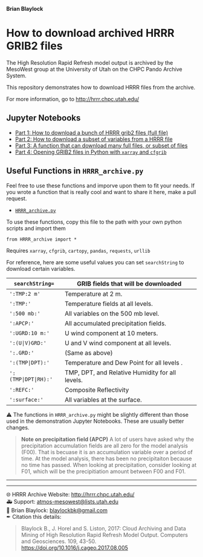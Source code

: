 **Brian Blaylock**  

# How to download archived HRRR GRIB2 files
The High Resolution Rapid Refresh model output is archived by the MesoWest group at the University of Utah on the
CHPC Pando Archive System.

This repository demonstrates how to download HRRR files from the archive.

For more information, go to http://hrrr.chpc.utah.edu/

## Jupyter Notebooks
- [Part 1: How to download a bunch of HRRR grib2 files (full file)](https://github.com/blaylockbk/HRRR_archive_download/blob/master/demo_download_hrrr_archive_part1.ipynb)
- [Part 2: How to download a subset of variables from a HRRR file](https://github.com/blaylockbk/HRRR_archive_download/blob/master/demo_download_hrrr_archive_part2.ipynb)
- [Part 3: A function that can download many full files, or subset of files](https://github.com/blaylockbk/HRRR_archive_download/blob/master/demo_download_hrrr_archive_part3.ipynb)
- [Part 4: Opening GRIB2 files in Python with `xarray` and `cfgrib`](https://github.com/blaylockbk/HRRR_archive_download/blob/master/demo_download_hrrr_archive_part4.ipynb)

## Useful Functions in `HRRR_archive.py`
Feel free to use these functions and imporve upon them to fit your needs. If you wrote a function that is really cool and want to share it here, make a pull request.

- [`HRRR_archive.py`](https://github.com/blaylockbk/HRRR_archive_download/blob/master/HRRR_archive.py)

To use these functions, copy this file to the path with your own python scripts and import them

    from HRRR_archive import *
    
Requires `xarray`, `cfgrib`, `cartopy`, `pandas`, `requests`, `urllib`

For reference, here are some useful values you can set `searchString` to download certain variables.


|`searchString=`| GRIB fields that will be downloaded
|--|--
|`':TMP:2 m'`      | Temperature at 2 m.
|`':TMP:'`         | Temperature fields at all levels.
|`':500 mb:'`      | All variables on the 500 mb level.
|`':APCP:'`        | All accumulated precipitation fields.
|`':UGRD:10 m:'`   | U wind component at 10 meters.
|`':(U\|V)GRD:'`    | U and V wind component at all levels.
|`':.GRD:'`        | (Same as above)
|`':(TMP\|DPT):'`   | Temperature and Dew Point for all levels .
|`':(TMP\|DPT\|RH):'`| TMP, DPT, and Relative Humidity for all levels.
|`':REFC:'`        | Composite Reflectivity
|`':surface:'`     | All variables at the surface.

⚠ The functions in `HRRR_archive.py` might be slightly different than those used in the demonstration Jupyter Notebooks. These are usually better changes.


> **Note on precipitation field (APCP)**
>A lot of users have asked why the precipitation accumulation fields are all zero for the model analysis (F00). That is becuase it is an accumulation variable over a period of time. At the model analysis, there has been no precipitaiton because no time has passed.
> When looking at precipitation, consider looking at F01, which will be the precipitiation amount between F00 and F01.


---
---

🌐 HRRR Archive Website: http://hrrr.chpc.utah.edu/  
🚑 Support: atmos-mesowest@lists.utah.edu  
📧 Brian Blaylock: blaylockbk@gmail.com  
✒ Citation this details:
> Blaylock B., J. Horel and S. Liston, 2017: Cloud Archiving and Data Mining of High Resolution Rapid Refresh Model Output. Computers and Geosciences. 109, 43-50. https://doi.org/10.1016/j.cageo.2017.08.005
